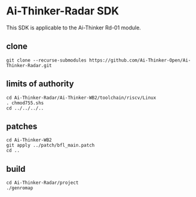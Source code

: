 # Ai-Thinker-Radar SDK
This SDK is applicable to the Ai-Thinker Rd-01 module.

## clone
```
git clone --recurse-submodules https://github.com/Ai-Thinker-Open/Ai-Thinker-Radar.git
```
## limits of authority
```
cd Ai-Thinker-Radar/Ai-Thinker-WB2/toolchain/riscv/Linux
. chmod755.shs
cd ../../../..
```
## patches
```
cd Ai-Thinker-WB2
git apply ../patch/bfl_main.patch
cd ..
```
## build

```
cd Ai-Thinker-Radar/project
./genromap
```


